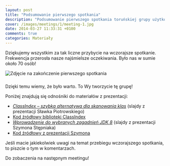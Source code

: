 ```yaml
---
layout: post
title: "Podsumowanie pierwszego spotkania"
description: "Podsumowanie pierwszego spotkania toruńskiej grupy użytkowników języka Java."
cover: /images/meetings/1/meeting-1.jpg
date: 2014-03-27 11:33:31 +0100
comments: true
categories: Materiały
---
```

Dziękujemy wszystkim za tak liczne przybycie na wczorajsze spotkanie. Frekwencja przerosła nasze najśmielsze oczekiwania. Było nas w sumie około 70 osób!
 
<div class="row text-center">
  <div class="col-md-12">
    <img class="no-border" src="{{ root_url }}/images/meetings/1/meeting-1.jpg" alt="Zdjęcie na zakończenie pierwszego spotkania" style="margin-bottom: 10px;"/>
  </div>
</div>

Dzięki temu wiemy, że było warto. To Wy tworzycie tę grupę!

<!--more-->

Poniżej znajdują się odnośniki do materiałów z prezentacji:
<ul>
  <li>
    <a href="{{root_url}}/materials/meetings/1/ClassIndex_-_szybka_alternatywa_dla_skanowania_klas_by_Slawek_Piotrowski.pdf" target="_blank">
      <em>ClassIndex – szybka alternatywa dla skanowania klas</em></a> (slajdy z prezentacji Sławka Piotrowskiego)
  </li>
  <li>
    <a href="https://github.com/atteo/classindex" target="_blank">
      Kod źródłowy biblioteki ClassIndex
    </a>
  </li>
  <li>
    <a href="{{root_url}}/materials/meetings/1/Wprowadzenie_do_wybranych_zagadnien_JDK_8_by_Szymon_Stepniak.pdf" target="_blank">
      <em>Wprowadzenie do wybranych zagadnień JDK 8</em></a> (slajdy z prezentacji Szymona Stępniaka)
  </li>
  <li>
    <a href="https://github.com/wololock/jdk8-demo" target="_blank">
      Kod źródłowy z prezentacji Szymona
    </a>
  </li>
</ul>

Jeśli macie jakiekolwiek uwagi na temat przebiegu wczorajszego spotkania, to piszcie o tym w komentarzach.

Do zobaczenia na następnym meetingu!
